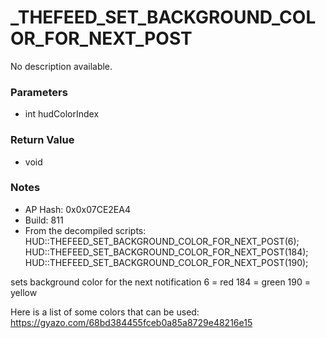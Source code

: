 # _THEFEED_SET_BACKGROUND_COLOR_FOR_NEXT_POST

No description available.

### Parameters
* int hudColorIndex

### Return Value
* void

### Notes
* AP Hash: 0x0x07CE2EA4
* Build: 811
* From the decompiled scripts:
HUD::THEFEED_SET_BACKGROUND_COLOR_FOR_NEXT_POST(6);
HUD::THEFEED_SET_BACKGROUND_COLOR_FOR_NEXT_POST(184);
HUD::THEFEED_SET_BACKGROUND_COLOR_FOR_NEXT_POST(190);

sets background color for the next notification
6 = red
184 = green
190 = yellow

Here is a list of some colors that can be used: https://gyazo.com/68bd384455fceb0a85a8729e48216e15

